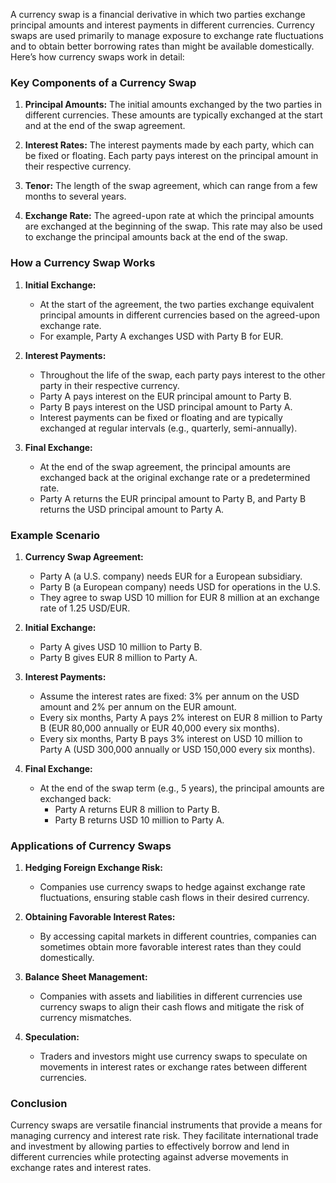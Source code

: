 A currency swap is a financial derivative in which two parties exchange principal amounts and interest payments in different currencies. Currency swaps are used primarily to manage exposure to exchange rate fluctuations and to obtain better borrowing rates than might be available domestically. Here’s how currency swaps work in detail:

### Key Components of a Currency Swap

1. **Principal Amounts:** The initial amounts exchanged by the two parties in different currencies. These amounts are typically exchanged at the start and at the end of the swap agreement.
   
2. **Interest Rates:** The interest payments made by each party, which can be fixed or floating. Each party pays interest on the principal amount in their respective currency.

3. **Tenor:** The length of the swap agreement, which can range from a few months to several years.

4. **Exchange Rate:** The agreed-upon rate at which the principal amounts are exchanged at the beginning of the swap. This rate may also be used to exchange the principal amounts back at the end of the swap.

### How a Currency Swap Works

1. **Initial Exchange:**
   - At the start of the agreement, the two parties exchange equivalent principal amounts in different currencies based on the agreed-upon exchange rate.
   - For example, Party A exchanges USD with Party B for EUR.

2. **Interest Payments:**
   - Throughout the life of the swap, each party pays interest to the other party in their respective currency.
   - Party A pays interest on the EUR principal amount to Party B.
   - Party B pays interest on the USD principal amount to Party A.
   - Interest payments can be fixed or floating and are typically exchanged at regular intervals (e.g., quarterly, semi-annually).

3. **Final Exchange:**
   - At the end of the swap agreement, the principal amounts are exchanged back at the original exchange rate or a predetermined rate.
   - Party A returns the EUR principal amount to Party B, and Party B returns the USD principal amount to Party A.

### Example Scenario

1. **Currency Swap Agreement:**
   - Party A (a U.S. company) needs EUR for a European subsidiary.
   - Party B (a European company) needs USD for operations in the U.S.
   - They agree to swap USD 10 million for EUR 8 million at an exchange rate of 1.25 USD/EUR.

2. **Initial Exchange:**
   - Party A gives USD 10 million to Party B.
   - Party B gives EUR 8 million to Party A.

3. **Interest Payments:**
   - Assume the interest rates are fixed: 3% per annum on the USD amount and 2% per annum on the EUR amount.
   - Every six months, Party A pays 2% interest on EUR 8 million to Party B (EUR 80,000 annually or EUR 40,000 every six months).
   - Every six months, Party B pays 3% interest on USD 10 million to Party A (USD 300,000 annually or USD 150,000 every six months).

4. **Final Exchange:**
   - At the end of the swap term (e.g., 5 years), the principal amounts are exchanged back:
     - Party A returns EUR 8 million to Party B.
     - Party B returns USD 10 million to Party A.

### Applications of Currency Swaps

1. **Hedging Foreign Exchange Risk:**
   - Companies use currency swaps to hedge against exchange rate fluctuations, ensuring stable cash flows in their desired currency.

2. **Obtaining Favorable Interest Rates:**
   - By accessing capital markets in different countries, companies can sometimes obtain more favorable interest rates than they could domestically.

3. **Balance Sheet Management:**
   - Companies with assets and liabilities in different currencies use currency swaps to align their cash flows and mitigate the risk of currency mismatches.

4. **Speculation:**
   - Traders and investors might use currency swaps to speculate on movements in interest rates or exchange rates between different currencies.

### Conclusion

Currency swaps are versatile financial instruments that provide a means for managing currency and interest rate risk. They facilitate international trade and investment by allowing parties to effectively borrow and lend in different currencies while protecting against adverse movements in exchange rates and interest rates.
